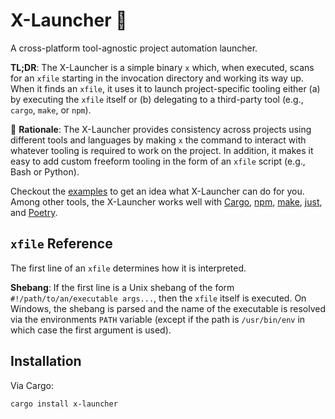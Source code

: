 # X-Launcher 🚀

A cross-platform tool-agnostic project automation launcher.

**TL;DR**: The X-Launcher is a simple binary `x` which, when executed, scans for an `xfile` starting in the invocation directory and working its way up. When it finds an `xfile`, it uses it to launch project-specific tooling either (a) by executing the `xfile` itself or (b) delegating to a third-party tool (e.g., `cargo`, `make`, or `npm`).

🤔 **Rationale**: The X-Launcher provides consistency across projects using different tools and languages by making `x` the command to interact with whatever tooling is required to work on the project. In addition, it makes it easy to add custom freeform tooling in the form of an `xfile` script (e.g., Bash or Python).

Checkout the [examples](https://github.com/silitics/x-launcher/tree/main/examples) to get an idea what X-Launcher can do for you. Among other tools, the X-Launcher works well with [Cargo](https://doc.rust-lang.org/cargo/), [npm](https://www.npmjs.com/), [make](https://www.gnu.org/software/make/), [just](https://just.systems/), and [Poetry](https://python-poetry.org/).


## `xfile` Reference

The first line of an `xfile` determines how it is interpreted.

**Shebang**: If the first line is a Unix shebang of the form `#!/path/to/an/executable args...`, then the `xfile` itself is executed. On Windows, the shebang is parsed and the name of the executable is resolved via the environments `PATH` variable (except if the path is `/usr/bin/env` in which case the first argument is used).


## Installation

Via Cargo:

```
cargo install x-launcher
```
